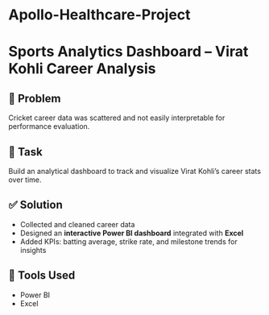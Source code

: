 # Apollo-Healthcare-Project
# Sports Analytics Dashboard – Virat Kohli Career Analysis  

## 📌 Problem  
Cricket career data was scattered and not easily interpretable for performance evaluation.  

## 🎯 Task  
Build an analytical dashboard to track and visualize Virat Kohli’s career stats over time.  

## ✅ Solution  
- Collected and cleaned career data  
- Designed an **interactive Power BI dashboard** integrated with **Excel**  
- Added KPIs: batting average, strike rate, and milestone trends for insights  

## 🔧 Tools Used  
- Power BI  
- Excel  

